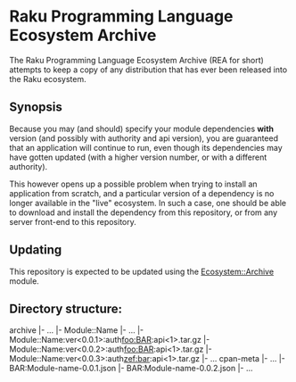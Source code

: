 # Raku Programming Language Ecosystem Archive

The Raku Programming Language Ecosystem Archive (REA for short) attempts
to keep a copy of any distribution that has ever been released into the
Raku ecosystem.

## Synopsis

Because you may (and should) specify your module dependencies **with**
version (and possibly with authority and api version), you are guaranteed
that an application will continue to run, even though its dependencies
may have gotten updated (with a higher version number, or with a different
authority).

This however opens up a possible problem when trying to install an
application from scratch, and a particular version of a dependency is
no longer available in the "live" ecosystem.  In such a case, one
should be able to download and install the dependency from this
repository, or from any server front-end to this repository.

## Updating

This repository is expected to be updated using the
[Ecosystem::Archive](https://github.com/lizmat/Ecosystem-Archive) module.

## Directory structure:

  archive
    |- ...
    |- Module::Name
        |- ...
        |- Module::Name:ver<0.0.1>:auth<foo:BAR>:api<1>.tar.gz
        |- Module::Name:ver<0.0.2>:auth<foo:BAR>:api<1>.tar.gz
        |- Module::Name:ver<0.0.3>:auth<zef:bar>:api<1>.tar.gz
        |- ...
  cpan-meta
    |- ...
    |- BAR:Module-name-0.0.1.json
    |- BAR:Module-name-0.0.2.json
    |- ...
